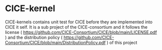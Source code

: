 # CICE-kernel
CICE-kernels contains unit test for CICE before they are implemented into CICE it self. It is a sub project of the CICE-consortium and it follows the license ( https://github.com/CICE-Consortium/CICE/blob/main/LICENSE.pdf ) and the distribution policy ( https://github.com/CICE-Consortium/CICE/blob/main/DistributionPolicy.pdf ) of this project
